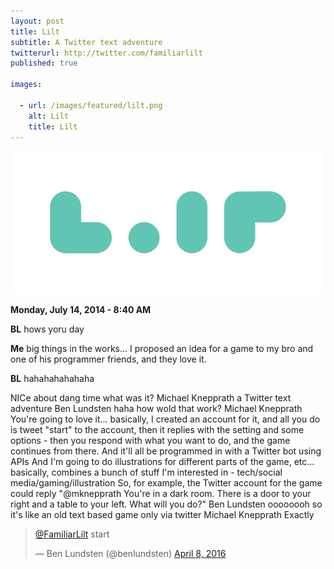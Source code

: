```yaml
---
layout: post
title: Lilt
subtitle: A Twitter text adventure
twitterurl: http://twitter.com/familiarlilt
published: true

images:

  - url: /images/featured/lilt.png
    alt: Lilt
    title: Lilt
---
```


<img class="aligncenter" src="/images/lilt/logo.png" alt="lilt" />

<p><b>Monday, July 14, 2014 - 8:40 AM</b></p>

<p><b>BL</b> hows yoru day</p>

<p><b>Me</b> big things in the works... I proposed an idea for a game to my bro and one of his programmer friends, and they love it.</p>

<p><b>BL</b> hahahahahahaha</p>
NICe
about dang time
what was it?
Michael Knepprath
a Twitter text adventure
Ben Lundsten
haha
how wold that work?
Michael Knepprath
You're going to love it... basically, I created an account for it, and all you do is tweet "start" to the account, then it replies with the setting and some options - then you respond with what you want to do, and the game continues from there.
And it'll all be programmed in with a Twitter bot using APIs
And I'm going to do illustrations for different parts of the game, etc...
basically, combines a bunch of stuff I'm interested in - tech/social media/gaming/illustration
So, for example, the Twitter account for the game could reply "@mknepprath You're in a dark room. There is a door to your right and a table to your left. What will you do?"
Ben Lundsten
oooooooh
so it's like an old text based game
only via twitter
Michael Knepprath
Exactly

<blockquote class="twitter-tweet" data-lang="en"><p lang="en" dir="ltr"><a href="https://twitter.com/FamiliarLilt">@FamiliarLilt</a> start</p>&mdash; Ben Lundsten (@benlundsten) <a href="https://twitter.com/benlundsten/status/718457134485082114">April 8, 2016</a></blockquote>
